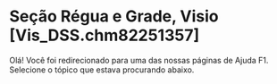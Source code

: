 
# Seção Régua e Grade, Visio [Vis_DSS.chm82251357]

Olá! Você foi redirecionado para uma das nossas páginas de Ajuda F1. Selecione o tópico que estava procurando abaixo.


